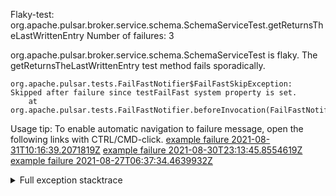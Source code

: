         
Flaky-test: org.apache.pulsar.broker.service.schema.SchemaServiceTest.getReturnsTheLastWrittenEntry
Number of failures: 3

org.apache.pulsar.broker.service.schema.SchemaServiceTest is flaky. The getReturnsTheLastWrittenEntry test method fails sporadically.

```
org.apache.pulsar.tests.FailFastNotifier$FailFastSkipException: Skipped after failure since testFailFast system property is set.
	at org.apache.pulsar.tests.FailFastNotifier.beforeInvocation(FailFastNotifier.java:88)

```

Usage tip: To enable automatic navigation to failure message, open the following links with CTRL/CMD-click.
[example failure 2021-08-31T10:16:39.2071819Z](https://github.com/apache/pulsar/runs/3471501156?check_suite_focus=true#step:10:1431)
[example failure 2021-08-30T23:13:45.8554619Z](https://github.com/apache/pulsar/runs/3467152431?check_suite_focus=true#step:9:691)
[example failure 2021-08-27T06:37:34.4639932Z](https://github.com/apache/pulsar/runs/3440411059?check_suite_focus=true#step:9:2613)


<details>
<summary>Full exception stacktrace</summary>
<code><pre>
org.apache.pulsar.tests.FailFastNotifier$FailFastSkipException: Skipped after failure since testFailFast system property is set.
	at org.apache.pulsar.tests.FailFastNotifier.beforeInvocation(FailFastNotifier.java:88)

</pre></code>
</details>

